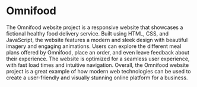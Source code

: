 # Omnifood

The Omnifood website project is a responsive website that showcases a fictional healthy food delivery service. Built using HTML, CSS, and JavaScript, the website features a modern and sleek design with beautiful imagery and engaging animations. Users can explore the different meal plans offered by Omnifood, place an order, and even leave feedback about their experience. The website is optimized for a seamless user experience, with fast load times and intuitive navigation. Overall, the Omnifood website project is a great example of how modern web technologies can be used to create a user-friendly and visually stunning online platform for a business.
